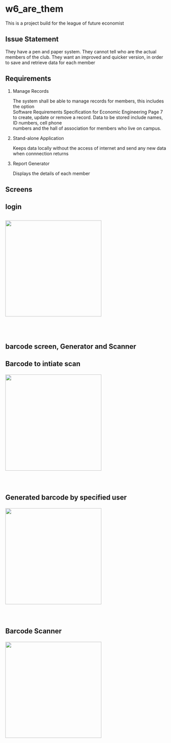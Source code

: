 # w6_are_them

This is a project build for the league of future economist

## Issue Statement

They have a pen and paper system. They cannot tell who are the actual members of the club. They want an
improved and quicker version, in order to save and retrieve data for each member

## Requirements

1. Manage Records 

   The system shall be able to manage records for members, this includes the option  
   Software Requirements Specification for Economic Engineering Page 7  
   to create, update or remove a record. Data to be stored include names, ID numbers, cell phone  
   numbers and the hall of association for members who live on campus.

2. Stand-alone Application 

   Keeps data locally without the access of internet and send any new data when connnection returns 

3. Report Generator

   Displays the details of each member
   
   
## Screens   
   
<div> 
   <h2> login <h2>
    <span align="center">
     <img width="300" height="auto" src="https://i.imgur.com/Ef44hjL.png">
   </span>
</div>
      <br><br>
      
<h2> barcode screen, Generator and Scanner <h2>

<div magin="30"> 
   <p> Barcode to intiate scan </p>
    <span align="center">
     <img width="300" height="auto" src="https://i.imgur.com/vseAuMI.png">
   </span>
   
</div>
   <br><br>
<div>
   <p>Generated barcode by specified user</p>
   <span align="center">
     <img width="300" height="auto" src="https://i.imgur.com/pkV4g3G.png">
   </span>  
 </div>
   <br><br>
 <div>
   <p>Barcode Scanner</p>
   <span align="center">
     <img width="300" height="auto" src="https://i.imgur.com/hSpob0c.png">
   </span>  
 </div>


